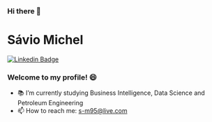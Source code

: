 ### Hi there 👋

<!--
**saviomichel/saviomichel** is a ✨ _special_ ✨ repository because its `README.md` (this file) appears on your GitHub profile.

Here are some ideas to get you started:

- 🔭 I’m currently working on ...
- 🌱 I’m currently learning Data Science
- 👯 I’m looking to collaborate on ...
- 🤔 I’m looking for help with ...
- 💬 Ask me about ...
- 📫 How to reach me: ...
- 😄 Pronouns: ...
- ⚡ Fun fact: ...
-->

# Sávio Michel

[![Linkedin Badge](https://img.shields.io/badge/-LinkedIn-blue?style=flat-square&logo=Linkedin&logoColor=white&link=https://www.linkedin.com/in/s%C3%A1vio-michel/)](https://www.linkedin.com/in/s%C3%A1vio-michel/)

### Welcome to my profile! :smile:

  - 📚 I’m currently studying Business Intelligence, Data Science and Petroleum Engineering
  - 📫 How to reach me: s-m95@live.com
  
